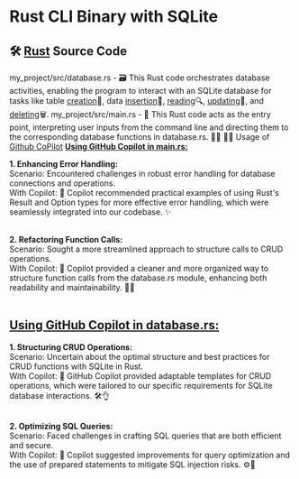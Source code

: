# Rust CLI Binary with SQLite

## 🛠️ <u>Rust</u> Source Code

my_project/src/database.rs - 🗃️ This Rust code orchestrates database activities, enabling the program to interact with an SQLite database for tasks like table <u>creation</u>🔨, data <u>insertion</u>📌, <u>reading</u>🔍, <u>updating</u>🔄, and <u>deleting</u>🗑️.
my_project/src/main.rs - 🚀 This Rust code acts as the entry point, interpreting user inputs from the command line and directing them to the corresponding database functions in database.rs. 🤝🔗
🧑‍💻 Usage of <u>Github CoPilot</u>
<u><b>Using GitHub Copilot in main.rs:</b></u><br>

<b>1. Enhancing Error Handling:</b><br>
Scenario: Encountered challenges in robust error handling for database connections and operations.<br>
With Copilot: 🤖 Copilot recommended practical examples of using Rust's Result and Option types for more effective error handling, which were seamlessly integrated into our codebase. ✨<br><br>

<b>2. Refactoring Function Calls:</b><br>
Scenario: Sought a more streamlined approach to structure calls to CRUD operations.<br>
With Copilot: 🤖 Copilot provided a cleaner and more organized way to structure function calls from the database.rs module, enhancing both readability and maintainability. 📖🔧<br><br>

## <u><b>Using GitHub Copilot in database.rs:</b></u><br>

<b>1. Structuring CRUD Operations:</b><br>
Scenario: Uncertain about the optimal structure and best practices for CRUD functions with SQLite in Rust.<br>
With Copilot: 🤖 GitHub Copilot provided adaptable templates for CRUD operations, which were tailored to our specific requirements for SQLite database interactions. 🛠️👌<br><br>

<b>2. Optimizing SQL Queries:</b><br>
Scenario: Faced challenges in crafting SQL queries that are both efficient and secure.<br>
With Copilot: 🤖 Copilot suggested improvements for query optimization and the use of prepared statements to mitigate SQL injection risks. ⚙️🔐<br><br>

